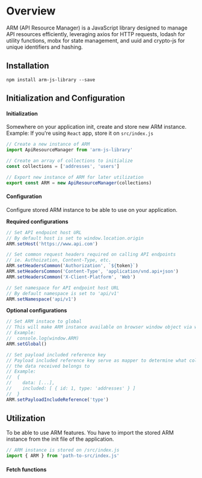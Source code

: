 # Overview

ARM (API Resource Manager) is a JavaScript library designed to manage API resources efficiently, leveraging axios for HTTP requests, lodash for utility functions, mobx for state management, and uuid and crypto-js for unique identifiers and hashing.

## Installation
```
npm install arm-js-library --save
```
## Initialization and Configuration 

#### Initialization

Somewhere on your application init, create and store new ARM instance.<br/>
Example: If you're using `React` app, store it on `src/index.js`

```javascript
// Create a new instance of ARM
import ApiResourceManager from 'arm-js-library'

// Create an array of collections to initialize
const collections = ['addresses', 'users']

// Export new instance of ARM for later utilization
export const ARM = new ApiResourceManager(collections)
```

#### Configuration

Configure stored ARM instance to be able to use on your application.

**Required configurations**
```javascript
// Set API endpoint host URL
// By default host is set to window.location.origin
ARM.setHost('https://www.api.com')

// Set common request headers required on calling API endpoints
// ie. Authoization, Content-Type, etc.
ARM.setHeadersCommon('Authorization', `${token}`)
ARM.setHeadersCommon('Content-Type', 'application/vnd.api+json')
ARM.setHeadersCommon('X-Client-Platform', 'Web')

// Set namespace for API endpoint host URL
// By default namespace is set to 'api/v1'
ARM.setNamespace('api/v1')
```

**Optional configurations**
```javascript
// Set ARM instace to global
// This will make ARM instance available on browser window object via window.ARM
// Example:
//  console.log(window.ARM)
ARM.setGlobal()

// Set payload included reference key
// Payload included reference key serve as mapper to determine what collection
// the data received belongs to
// Example:
//  {
//    data: [...],
//    included: [ { id: 1, type: 'addresses' } ]
//  }
ARM.setPayloadIncludeReference('type')
```
## Utilization
To be able to use ARM features. You have to import the stored ARM instance from the init file of the application.
```javascript
// ARM instance is stored on /src/index.js
import { ARM } from 'path-to-src/index.js'
```

#### Fetch functions
